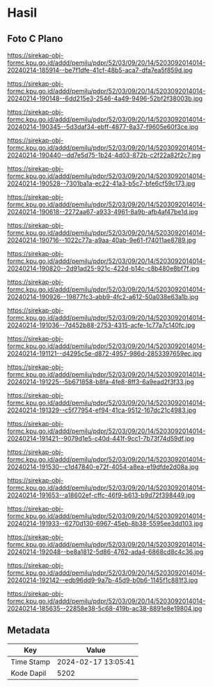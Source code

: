 # Hasil

## Foto C Plano

https://sirekap-obj-formc.kpu.go.id/addd/pemilu/pdpr/52/03/09/20/14/5203092014014-20240214-185914--be7f1dfe-41cf-48b5-aca7-dfa7ea5f859d.jpg

https://sirekap-obj-formc.kpu.go.id/addd/pemilu/pdpr/52/03/09/20/14/5203092014014-20240214-190148--6dd215e3-2546-4a49-9496-52bf2f38003b.jpg

https://sirekap-obj-formc.kpu.go.id/addd/pemilu/pdpr/52/03/09/20/14/5203092014014-20240214-190345--5d3daf34-ebff-4877-8a37-f9605e60f3ce.jpg

https://sirekap-obj-formc.kpu.go.id/addd/pemilu/pdpr/52/03/09/20/14/5203092014014-20240214-190440--dd7e5d75-1b24-4d03-872b-c2f22a82f2c7.jpg

https://sirekap-obj-formc.kpu.go.id/addd/pemilu/pdpr/52/03/09/20/14/5203092014014-20240214-190528--7301ba1a-ec22-41a3-b5c7-bfe6cf59c173.jpg

https://sirekap-obj-formc.kpu.go.id/addd/pemilu/pdpr/52/03/09/20/14/5203092014014-20240214-190618--2272aa67-a933-4961-8a9b-afb4af47be1d.jpg

https://sirekap-obj-formc.kpu.go.id/addd/pemilu/pdpr/52/03/09/20/14/5203092014014-20240214-190716--1022c77a-a9aa-40ab-9e61-f74011ae8789.jpg

https://sirekap-obj-formc.kpu.go.id/addd/pemilu/pdpr/52/03/09/20/14/5203092014014-20240214-190820--2d91ad25-921c-422d-b14c-c8b480e8bf7f.jpg

https://sirekap-obj-formc.kpu.go.id/addd/pemilu/pdpr/52/03/09/20/14/5203092014014-20240214-190926--19877fc3-abb9-4fc2-a612-50a038e63a1b.jpg

https://sirekap-obj-formc.kpu.go.id/addd/pemilu/pdpr/52/03/09/20/14/5203092014014-20240214-191036--7d452b88-2753-4315-acfe-1c77a7c140fc.jpg

https://sirekap-obj-formc.kpu.go.id/addd/pemilu/pdpr/52/03/09/20/14/5203092014014-20240214-191121--d4295c5e-d872-4957-986d-2853397659ec.jpg

https://sirekap-obj-formc.kpu.go.id/addd/pemilu/pdpr/52/03/09/20/14/5203092014014-20240214-191225--5b671858-b8fa-4fe8-8ff3-6a9ead2f3f33.jpg

https://sirekap-obj-formc.kpu.go.id/addd/pemilu/pdpr/52/03/09/20/14/5203092014014-20240214-191329--c5f77954-ef94-41ca-9512-167dc21c4983.jpg

https://sirekap-obj-formc.kpu.go.id/addd/pemilu/pdpr/52/03/09/20/14/5203092014014-20240214-191421--9079d1e5-c40d-441f-9cc1-7b73f74d59df.jpg

https://sirekap-obj-formc.kpu.go.id/addd/pemilu/pdpr/52/03/09/20/14/5203092014014-20240214-191530--c1d47840-e72f-4054-a8ea-e19dfde2d08a.jpg

https://sirekap-obj-formc.kpu.go.id/addd/pemilu/pdpr/52/03/09/20/14/5203092014014-20240214-191653--a18602ef-cffc-46f9-b613-b9d72f398449.jpg

https://sirekap-obj-formc.kpu.go.id/addd/pemilu/pdpr/52/03/09/20/14/5203092014014-20240214-191933--6270d130-6967-45eb-8b38-5595ee3dd103.jpg

https://sirekap-obj-formc.kpu.go.id/addd/pemilu/pdpr/52/03/09/20/14/5203092014014-20240214-192048--be8a1812-5d86-4762-ada4-6868cd8c4c36.jpg

https://sirekap-obj-formc.kpu.go.id/addd/pemilu/pdpr/52/03/09/20/14/5203092014014-20240214-192142--edb96dd9-9a7b-45d9-b0b6-1145f1c881f3.jpg

https://sirekap-obj-formc.kpu.go.id/addd/pemilu/pdpr/52/03/09/20/14/5203092014014-20240214-185635--22858e38-5c68-419b-ac38-8891e8e19804.jpg


## Metadata

| Key        | Value               |
| ---------- | ------------------- |
| Time Stamp | 2024-02-17 13:05:41 |
| Kode Dapil | 5202                |




